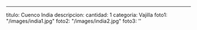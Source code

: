 ---
titulo: Cuenco India
descripcion: 
cantidad: 1
categoria: Vajilla
foto1: "/images/india1.jpg"
foto2: "/images/india2.jpg"
foto3: ''
